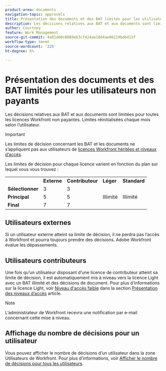 ```yaml
---
product-area: documents
navigation-topic: approvals
title: Présentation des documents et des BAT limités pour les utilisateurs non payants 
description: Les décisions relatives aux BAT et aux documents sont limitées pour toutes les licences Workfront non payantes. Limites réinitialisées chaque mois selon l’utilisateur.
author: Courtney
feature: Work Management
source-git-commit: 4a91a00c8089eb3cf424aa10d4ae86219bd6413f
workflow-type: tm+mt
source-wordcount: '225'
ht-degree: 6%

---
```



# Présentation des documents et des BAT limités pour les utilisateurs non payants

Les décisions relatives aux BAT et aux documents sont limitées pour toutes les licences Workfront non payantes. Limites réinitialisées chaque mois selon l’utilisateur.

>[!IMPORTANT]
>
>Les limites de décision concernant les BAT et les documents ne s’appliquent pas aux utilisateurs de [licences Workfront héritées et niveaux d’accès](/help/quicksilver/administration-and-setup/add-users/access-levels-and-object-permissions/wf-licenses.md).

Les limites de décision pour chaque licence varient en fonction du plan sur lequel vous vous trouvez :

<table>
  <tr>
   <td> 
   </td>
   <td><strong>Externe</strong> 
   </td>
   <td><strong>Contributeur</strong> 
   </td>
   <td><strong>Léger</strong> 
   </td>
   <td><strong>Standard</strong> 
   </td>
  </tr>
  <tr>
   <td><strong>Sélectionner</strong> 
   </td>
   <td>3 
   </td>
   <td>3 
   </td>
   <td rowspan="3" >Illimité 
   </td>
   <td rowspan="3" >Illimité 
   </td>
  </tr>
  <tr>
   <td><strong>Principal</strong> 
   </td>
   <td>5 
   </td>
   <td>5 
   </td>
  </tr>
  <tr>
   <td><strong>Final</strong> 
   </td>
   <td>7 
   </td>
   <td>7 
   </td>
  </tr>
</table>

## Utilisateurs externes

Si un utilisateur externe atteint sa limite de décision, il ne perdra pas l’accès à Workfront et pourra toujours prendre des décisions. Adobe Workfront évalue les dépassements.

## Utilisateurs contributeurs

Une fois qu’un utilisateur disposant d’une licence de contributeur atteint sa limite de décision, il est automatiquement mis à niveau vers la licence Light avec un BAT illimité et des décisions de document. Pour plus d’informations sur la licence Light, voir [Niveau d&#39;accès faible](/help/quicksilver/administration-and-setup/add-users/how-access-levels-work/access-level-overview.md) dans la section [Présentation des niveaux d’accès](/help/quicksilver/administration-and-setup/add-users/how-access-levels-work/access-level-overview.md) article.

>[!NOTE]
>
>L’administrateur de Workfront recevra une notification par e-mail concernant cette mise à niveau.


## Affichage du nombre de décisions pour un utilisateur

Vous pouvez afficher le nombre de décisions d’un utilisateur dans la zone Utilisateurs de Workfront. Pour plus d’informations, voir [Afficher le nombre de décisions pour tous les utilisateurs](/help/quicksilver/review-and-approve-work/tips-tricks-troubleshooting-approvals/view-number-of-decisions-for-users.md).
